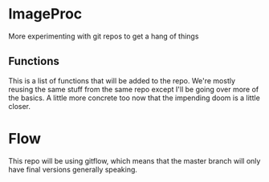 # ImageProc
More experimenting with git repos to get a hang of things
## Functions
This is a list of functions that will be added to the repo. We're mostly reusing the same stuff from the same repo except I'll be going over more of the basics. A little more concrete too now that the impending doom is a little closer.

# Flow
This repo will be using gitflow, which means that the master branch will only have final versions generally speaking.
